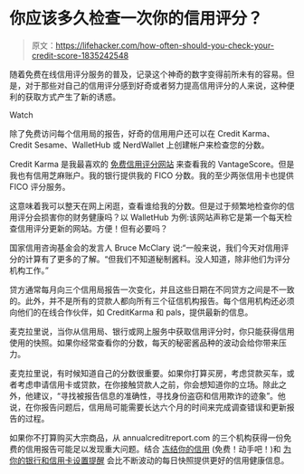 # 你应该多久检查一次你的信用评分？

> 原文：<https://lifehacker.com/how-often-should-you-check-your-credit-score-1835242548>

随着免费在线信用评分服务的普及，记录这个神奇的数字变得前所未有的容易。但是，对于那些对自己的信用评分感到好奇或者努力提高信用评分的人来说，这种便利的获取方式产生了新的诱惑。

Watch

除了免费访问每个信用局的报告，好奇的信用用户还可以在 Credit Karma、Credit Sesame、WalletHub 或 NerdWallet 上创建帐户来检查您的分数。

Credit Karma 是我最喜欢的 [免费信用评分网站](https://twocents.lifehacker.com/where-to-check-your-credit-score-for-free-1825918125) 来查看我的 VantageScore。但是我也有信用芝麻账户。我的银行提供我的 FICO 分数。我的至少两张信用卡也提供 FICO 评分服务。

这意味着我可以整天在网上闲逛，查看谁给我的分数。但是过于频繁地检查你的信用评分会损害你的财务健康吗？以 WalletHub 为例:该网站声称它是第一个每天检查信用评分更新的网站。方便！但有必要吗？

国家信用咨询基金会的发言人 Bruce McClary 说:“一般来说，我们今天对信用评分的计算有了更多的了解。“但我们不知道秘制酱料。没人知道，除非他们为评分机构工作。”

贷方通常每月向三个信用局报告一次变化，并且这些日期在不同贷方之间是不一致的。此外，并不是所有的贷款人都向所有三个征信机构报告。每个信用机构还必须向他们的在线合作伙伴，如 CreditKarma 和 pals，提供最新的信息。

麦克拉里说，当你从信用局、银行或网上服务中获取信用评分时，你只能获得信用使用的快照。如果你经常查看你的分数，每天的秘密酱品种的波动会给你带来压力。

麦克拉里说，有时候知道自己的分数很重要。如果你打算买房，考虑贷款买车，或者考虑申请信用卡或贷款，在你接触贷款人之前，你会想知道你的立场。除此之外，他建议，“寻找被报告信息的准确性，寻找身份盗窃和信用欺诈的迹象”。他说，在你报告问题后，信用局可能需要长达六个月的时间来完成调查错误和更新报告的过程。

如果你不打算购买大宗商品，从 annualcreditreport.com 的三个机构获得一份免费的信用报告可能足以发现重大问题。结合 [冻结你的信用](https://twocents.lifehacker.com/what-to-know-about-freezing-and-unfreezing-your-credit-1829474191) (免费！动手吧！)和 [为你的银行和信用卡设置提醒](https://lifehacker.com/how-to-monitor-your-own-credit-for-free-forever-1510277742) 会比不断波动的每日快照提供更好的信用健康信息。